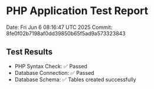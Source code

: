 # PHP Application Test Report
Date: Fri Jun  6 08:16:47 UTC 2025
Commit: 8fe0f02b7198af0dd39850b65f5ad9a573323843

## Test Results
- PHP Syntax Check: ✅ Passed
- Database Connection: ✅ Passed
- Database Schema: ✅ Tables created successfully
